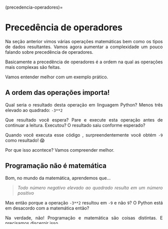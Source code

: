 (precedencia-operadores)=
# Precedência de operadores

<div style="text-align: justify">

Na seção anterior vimos várias operações matemáticas bem como os tipos de dados resultantes. Vamos agora aumentar a complexidade um pouco falando sobre precedência de operadores.

Basicamente a precedência de operadores é a ordem na qual as operações mais complexas são feitas.

Vamos entender melhor com um exemplo prático.

## A ordem das operações importa!

Qual seria o resultado desta operação em linguagem Python? Menos três elevado ao quadrado: `-3**2`

Que resultado você espera? Pare e execute esta operação antes de continuar a leitura. Executou? O resultado saiu conforme esperado?

Quando você executa esse código , surpreendentemente você obtém `-9` como resultado! 😱

Por que isso acontece? Vamos compreender melhor.

## Programação não é matemática

Bom, no mundo da matemática, aprendemos que...

> *Todo número negativo elevado ao quadrado resulta em um número positivo*

Mas então porque a operação `-3**2` resultou em `-9` e não `9`? O Python está em desacordo com a matemática então?

Na verdade, não! Programação e matemática são coisas distintas. E precisamos discernir isso.

O conceito mais simples de programação seria:

> Programação é como dar instruções para um robô ou computador fazer coisas. Você escreve uma lista de passos, como uma receita de bolo, e o robô ou computador segue esses passos para fazer o que você pediu.

Bom, no nosso programa, temos basicamente duas operações: `-` (subtração) e `**` (potenciação). Só que o nosso programa não é executado sempre na sequência linear de leitura, da esquerda para direita. Dependendo dos operadores, alguns podem ser executados antes de outros, como uma fila de prioridade. E é justamente o caso que acontece aqui.

(tabela-precedencia)=
## A tabela de precedência

| Operador                                                   | Descrição                                                                                       |
|------------------------------------------------------------|-------------------------------------------------------------------------------------------------|
| (expressions...), [expressões...], {chave: valor...}, {expressões...} | Expressão entre parênteses ou de ligação, sintaxe de criação de lista, sintaxe de criação de dicionário, sintaxe de criação de conjunto |
| x[índice], x[índice:índice], x(argumentos...), x.atributo  | subscrição, fatiamento, chamada, referência a atributo                                          |
| await x                                                    | Expressão await                                                                                 |
| **                                                         | Exponenciação [5]                                                                               |
| +x, -x, ~x                                                 | positivo, negativo, NEGAÇÃO (NOT) bit a bit                                                     |
| *, @, /, //, %                                             | Multiplicação, multiplicação de matrizes, divisão, divisão pelo piso, resto [6]                 |
| +, -                                                       | Adição e subtração                                                                              |
| <<, >>                                                     | Deslocamentos                                                                                   |
| &                                                          | E (AND) bit a bit                                                                               |
| ^                                                          | OU EXCLUSIVO (XOR) bit a bit                                                                    |
| \|                                                         | OU (OR) bit a bit                                                                               |
| in, not in, is, is not, <, <=, >, >=, !=, ==               | Comparações, incluindo testes de pertinência e testes de identidade                             |
| not x                                                      | NEGAÇÃO (NOT) booleana                                                                          |
| and                                                        | E (AND) booleano                                                                                |
| or                                                         | OU (OR) booleano                                                                                |
| if - else                                                  | Expressão condicional                                                                           |
| lambda                                                     | Expressão lambda                                                                                |
| :=                                                         | Expressão de atribuição                                                                         |

*Fonte: seção [6.17. Precedência de operadores](https://docs.python.org/pt-br/3/reference/expressions.html#operator-precedence) da documentação oficial*

Esta tabela acima representa uma lista com todos os operadores do Python. Não se preocupe se ainda não vimos (e talvez não vamos ver todos mesmo) alguns da lista. Pra este momento o que você precisa saber o que eles fazem, somente consultar a ordem que eles aparecem. Vou deixar destacado e em negrito:

> Os operadores são executados na ordem **de cima para baixo**. Em outras palavras, **se tenho duas operações, a operação mais acima na tabela é executada primeiro**.

Caso eles estejam na mesma linha, dai a ordem passa a ser da esquerda para a direita (ordem de leitura comum).

Retornando à nossa expressão, reparem que a exponenciação `**` aparece antes da subtração (`-`) na tabela, sendo executada primeiro, portanto.

A ordem de execução do nosso programa então seria:

1. Eleva o três ao quadrado, `3**2`, resultando em `9`.
2. Aloca o sinal de `-` ao resultado acima, retornando `-9`.

Estão aprendendo que programação é uma execução de operações que não segue exatamente a ordem de leitura?

## Mas e a matemática então, como fica?

Bom, se quisermos que o nosso programa seja "compatível com a regra matemática", precisamos ser super explícitos, e usar a ordem de execução da tabela acima ao nosso favor.

Para nosso programa ser fiel ao que a matemática diz, não é o `3` que deve ser elevado ao quadrado, e sim o `-3`. E para forçarmos que esta operação de alocação do `-` ao `3` seja feita antes da operação de `**`, é necessario deixar explícito no programa da seguinte forma: `(-3)**2`. 

Observem que a primeira linha da tabela contém *expressões entre parênteses `()`*. Nós forçamos a execução da operação `-3` para ser executada antes de `**` colocando-a entre `()`.

E agora sim o nosso programa está compatível com a regra matemática. Mas percebam que a ordem das operações é que determinou a correção!

## Operadores com mesma precedência

Quando existem operadores com mesma precedência, eles são executados da esquerda para direita, na mesma ordem de leitura.

Um exemplo super simples: `1 + 2 - 5` é executado como `1 + 2` resultado em `3` e depois `3 - 5` resultado em `-2`. Do ponto de vista matemático, para este caso, a ordem de execução não importaria, pois se fizermos `2 - 5 = -3` e `-3 + 1 = -2`, o resultado seria o mesmo. 

Mas, quando chegarmos lá na frente com conceitos de programação pura, podemos nos deparar com a seguinte expressão como exemplo:

```python
imposto == "COFINS" and imposto in lista_de_impostos 
```

```{admonition} Nota
:class: note
Não se preocupe com o que você não aprendeu ainda, foque em conceitos específicos! Neste momento, o conceito é a **ordem da lista de precedência para execução das operações**
```

No código acima, temos 3 operações: `in`, `and` e `==`. Qual delas seria executada primeiro?

De acordo com a tabela de precedência:
1. `imposto == "COFINS"`
2. `imposto in lista_de_impostos`
3. E, por último, `and`

Porque o `==` é executado antes do `in`? Eles estão na mesma linha da tabela de precedencia dos operadores, e, neste caso, o que vale é a ordem que ele aparece na expressão. Como o `==` aparece primeiro que o `in`, ele é executado antes do `in`.

Do ponto de vista de regras de negócio, estamos verificando primeiro se o imposto é COFINS e depois se ele está presente em alguma lista de impostos. 

E se quiséssemos inverter tal regra ou verificação para verificar primeiro se o imposto está presente em uma lista de impostos, e somente depois, verificar se o imposto é COFINS?

Precisaríamos:
- ou inverter a ordem e deixar `imposto in lista_de_impostos` à esquerda:

```python
imposto in lista_de_impostos and imposto == "COFINS"
```

- ou colocar a expressão entre `()`:

```python
imposto == "COFINS" and (imposto in lista_de_impostos) 
```

## Prática

Recomendo você fazer o [exercício 3](exercício-3) da lista!

## Conclusão

Vimos a importância da ordem de execução dos operadores com vários exemplos didáticos e um exemplo real. Na próxima seção, vamos detalhar mais variáveis.

</div>

